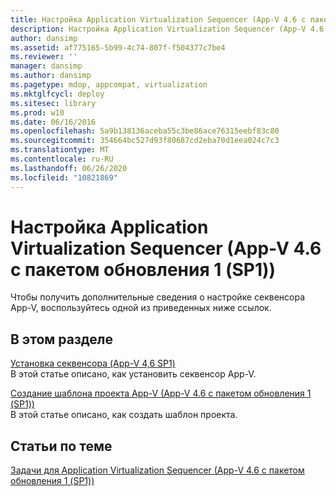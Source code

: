 ```yaml
---
title: Настройка Application Virtualization Sequencer (App-V 4.6 с пакетом обновления 1 (SP1))
description: Настройка Application Virtualization Sequencer (App-V 4.6 с пакетом обновления 1 (SP1))
author: dansimp
ms.assetid: af775165-5b99-4c74-807f-f504377c7be4
ms.reviewer: ''
manager: dansimp
ms.author: dansimp
ms.pagetype: mdop, appcompat, virtualization
ms.mktglfcycl: deploy
ms.sitesec: library
ms.prod: w10
ms.date: 06/16/2016
ms.openlocfilehash: 5a9b138136aceba55c3be86ace76315eebf83c80
ms.sourcegitcommit: 354664bc527d93f80687cd2eba70d1eea024c7c3
ms.translationtype: MT
ms.contentlocale: ru-RU
ms.lasthandoff: 06/26/2020
ms.locfileid: "10821869"
---
```

# Настройка Application Virtualization Sequencer (App-V 4.6 с пакетом обновления 1 (SP1))


Чтобы получить дополнительные сведения о настройке секвенсора App-V, воспользуйтесь одной из приведенных ниже ссылок.

## В этом разделе


<a href="" id="how-to-install-the-sequencer---app-v-4-6-sp1-"></a>[Установка секвенсора (App-V 4,6 SP1)](how-to-install-the-sequencer---app-v-46-sp1-.md)  
В этой статье описано, как установить секвенсор App-V.

<a href="" id="how-to-create-an-app-v-project-template--app-v-4-6-sp1-"></a>[Создание шаблона проекта App-V (App-V 4.6 с пакетом обновления 1 (SP1))](how-to-create-an-app-v-project-template--app-v-46-sp1-.md)  
В этой статье описано, как создать шаблон проекта.

## Статьи по теме


[Задачи для Application Virtualization Sequencer (App-V 4.6 с пакетом обновления 1 (SP1))](tasks-for-the-application-virtualization-sequencer--app-v-46-sp1-.md)

 

 





